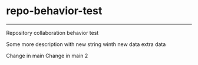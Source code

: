 # repo-behavior-test
***
Repository collaboration behavior test

Some more description
with new string winth new data
extra data

Change in main
Change in main 2